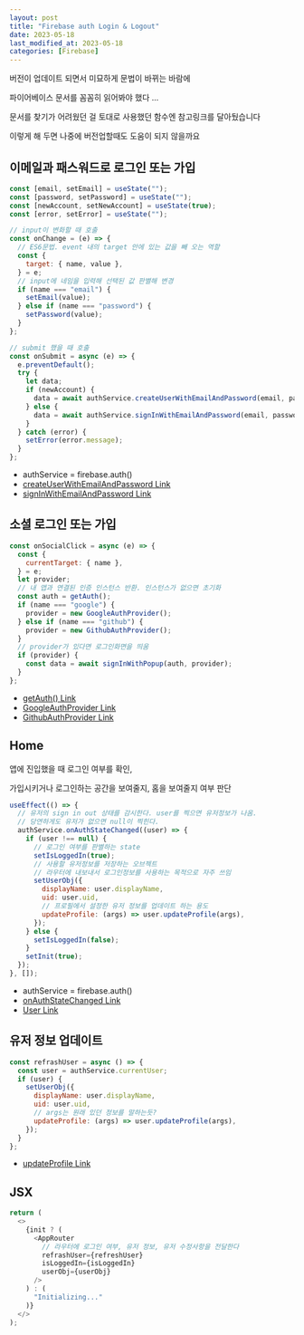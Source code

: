 ```yaml
---
layout: post
title: "Firebase auth Login & Logout"
date: 2023-05-18
last_modified_at: 2023-05-18
categories: [Firebase]
---
```


버전이 업데이트 되면서 미묘하게 문법이 바뀌는 바람에

파이어베이스 문서를 꼼꼼히 읽어봐야 했다 ...

문서를 찾기가 어려웠던 걸 토대로 사용했던 함수엔 참고링크를 달아뒀습니다

이렇게 해 두면 나중에 버전업할때도 도움이 되지 않을까요

## 이메일과 패스워드로 로그인 또는 가입

```javascript
const [email, setEmail] = useState("");
const [password, setPassword] = useState("");
const [newAccount, setNewAccount] = useState(true);
const [error, setError] = useState("");

// input이 변화할 때 호출
const onChange = (e) => {
  // ES6문법. event 내의 target 안에 있는 값을 빼 오는 역할
  const {
    target: { name, value },
  } = e;
  // input에 네임을 입력해 선택된 값 판별해 변경
  if (name === "email") {
    setEmail(value);
  } else if (name === "password") {
    setPassword(value);
  }
};

// submit 했을 때 호출
const onSubmit = async (e) => {
  e.preventDefault();
  try {
    let data;
    if (newAccount) {
      data = await authService.createUserWithEmailAndPassword(email, password);
    } else {
      data = await authService.signInWithEmailAndPassword(email, password);
    }
  } catch (error) {
    setError(error.message);
  }
};
```

- authService = firebase.auth()
- [createUserWithEmailAndPassword Link](https://firebase.google.com/docs/reference/js/v8/firebase.auth.Auth#createuserwithemailandpassword)
- [signInWithEmailAndPassword Link](https://firebase.google.com/docs/reference/js/v8/firebase.auth.Auth#signinwithemailandpassword)

## 소셜 로그인 또는 가입

```javascript
const onSocialClick = async (e) => {
  const {
    currentTarget: { name },
  } = e;
  let provider;
  // 내 앱과 연결된 인증 인스턴스 반환. 인스턴스가 없으면 초기화
  const auth = getAuth();
  if (name === "google") {
    provider = new GoogleAuthProvider();
  } else if (name === "github") {
    provider = new GithubAuthProvider();
  }
  // provider가 있다면 로그인화면을 띄움
  if (provider) {
    const data = await signInWithPopup(auth, provider);
  }
};
```

- [getAuth() Link](https://firebase.google.com/docs/reference/js/auth.md?hl=ko#getauth)
- [GoogleAuthProvider Link](https://firebase.google.com/docs/reference/js/v8/firebase.auth.GoogleAuthProvider)
- [GithubAuthProvider Link](https://firebase.google.com/docs/reference/js/v8/firebase.auth.GithubAuthProvider)

## Home

앱에 진입했을 때 로그인 여부를 확인,

가입시키거나 로그인하는 공간을 보여줄지, 홈을 보여줄지 여부 판단

```javascript
useEffect(() => {
  // 유저의 sign in out 상태를 감시한다. user를 찍으면 유저정보가 나옴.
  // 당연하게도 유저가 없으면 null이 찍힌다.
  authService.onAuthStateChanged((user) => {
    if (user !== null) {
      // 로그인 여부를 판별하는 state
      setIsLoggedIn(true);
      // 사용할 유저정보를 저장하는 오브젝트
      // 라우터에 내보내서 로그인정보를 사용하는 목적으로 자주 쓰임
      setUserObj({
        displayName: user.displayName,
        uid: user.uid,
        // 프로필에서 설정한 유저 정보를 업데이트 하는 용도
        updateProfile: (args) => user.updateProfile(args),
      });
    } else {
      setIsLoggedIn(false);
    }
    setInit(true);
  });
}, []);
```

- authService = firebase.auth()
- [onAuthStateChanged Link](https://firebase.google.com/docs/reference/js/v8/firebase.auth.Auth#onauthstatechanged)
- [User Link](https://firebase.google.com/docs/reference/js/v8/firebase.User)

## 유저 정보 업데이트

```javascript
const refrashUser = async () => {
  const user = authService.currentUser;
  if (user) {
    setUserObj({
      displayName: user.displayName,
      uid: user.uid,
      // args는 원래 있던 정보를 말하는듯?
      updateProfile: (args) => user.updateProfile(args),
    });
  }
};
```

- [updateProfile Link](https://firebase.google.com/docs/reference/js/v8/firebase.User#updateprofile)

## JSX

```javascript
return (
  <>
    {init ? (
      <AppRouter
        // 라우터에 로그인 여부, 유저 정보, 유저 수정사항을 전달한다
        refrashUser={refreshUser}
        isLoggedIn={isLoggedIn}
        userObj={userObj}
      />
    ) : (
      "Initializing..."
    )}
  </>
);
```
